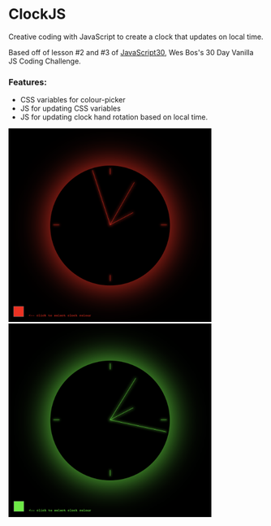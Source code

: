 # ClockJS
<p>Creative coding with JavaScript to create a clock that updates on local time.</p>
<p>Based off of lesson #2 and #3 of <a href="https://javascript30.com/">JavaScript30</a>, Wes Bos's 30 Day Vanilla JS Coding Challenge.</p>

### Features:
- CSS variables for colour-picker
- JS for updating CSS variables
- JS for updating clock hand rotation based on local time.

<img src="images/clock_red.png" width=400px> <img src="images/clock_green.png" width=400px>
